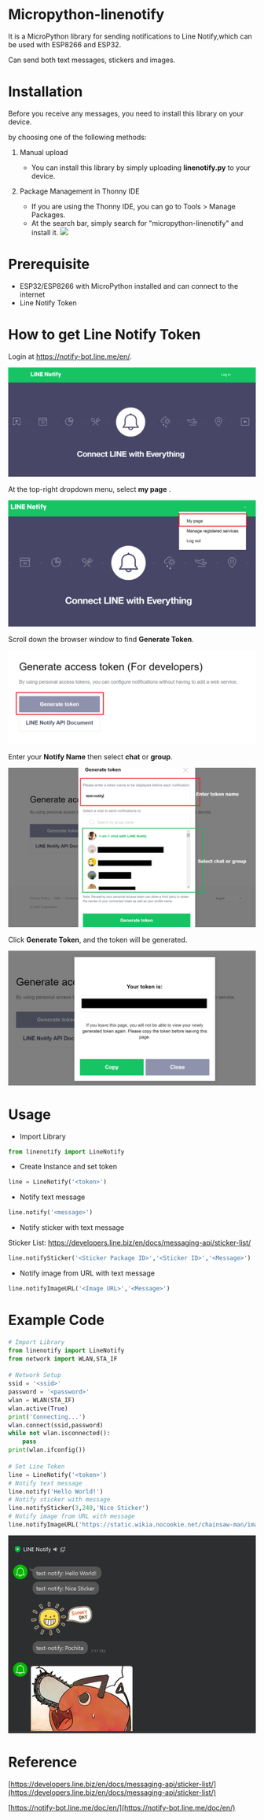 # Micropython-linenotify
It is a MicroPython library for sending notifications to Line Notify,which can be used with ESP8266 and ESP32.

Can send both text messages, stickers and images.

# Installation

Before you receive any messages, you need to install this library on your device.

by choosing one of the following methods:

1. Manual upload
   - You can install this library by simply uploading **linenotify.py** to your device.

2. Package Management in Thonny IDE
   - If you are using the Thonny IDE, you can go to Tools > Manage Packages.
   - At the search bar, simply search for "micropython-linenotify" and install it.
   ![](https://github.com/PerfecXX/Micropython-linenotify/blob/main/doc/image/search_bar.png)


# Prerequisite
- ESP32/ESP8266 with MicroPython installed and can connect to the internet 
- Line Notify Token

# How to get Line Notify Token
Login at https://notify-bot.line.me/en/.

![](https://github.com/PerfecXX/MicroPython_LineNotify/blob/main/doc/image/1_linePage.png?raw=true)

At the top-right dropdown menu, select **my page** .

![](https://github.com/PerfecXX/MicroPython_LineNotify/blob/main/doc/image/3_selectMyPage.png?raw=true)

Scroll down the browser window to find **Generate Token**.

![](https://github.com/PerfecXX/MicroPython_LineNotify/blob/main/doc/image/4_GenerateToken.png?raw=true)

Enter your **Notify Name** then select **chat** or **group**.

![](https://github.com/PerfecXX/MicroPython_LineNotify/blob/main/doc/image/5_GenToken.png?raw=true)

Click **Generate Token**, and the token will be generated.

![](https://github.com/PerfecXX/MicroPython_LineNotify/blob/main/doc/image/6_copyToken.png?raw=true)

# Usage

- Import Library 
```python
from linenotify import LineNotify
```

- Create Instance and set token
```python
line = LineNotify('<token>')
```
- Notify text message
```python
line.notify('<message>')
```
- Notify sticker with text message

Sticker List: https://developers.line.biz/en/docs/messaging-api/sticker-list/ 
```python
line.notifySticker('<Sticker Package ID>','<Sticker ID>','<Message>')
```
- Notify image from URL with text message
```python
line.notifyImageURL('<Image URL>','<Message>')
```

# Example Code

```python
# Import Library
from linenotify import LineNotify
from network import WLAN,STA_IF

# Network Setup
ssid = '<ssid>'
password = '<password>'
wlan = WLAN(STA_IF)
wlan.active(True)
print('Connecting...')
wlan.connect(ssid,password)
while not wlan.isconnected():
    pass
print(wlan.ifconfig())

# Set Line Token 
line = LineNotify('<token>')
# Notify text message 
line.notify('Hello World!')
# Notify sticker with message
line.notifySticker(3,240,'Nice Sticker')
# Notify image from URL with message
line.notifyImageURL('https://static.wikia.nocookie.net/chainsaw-man/images/1/1b/Pochita.PNG','Pochita')

```

![](https://github.com/PerfecXX/MicroPython_LineNotify/blob/main/doc/image/8_result.png?raw=true)

# Reference 

[https://developers.line.biz/en/docs/messaging-api/sticker-list/](https://developers.line.biz/en/docs/messaging-api/sticker-list/)

[https://notify-bot.line.me/doc/en/](https://notify-bot.line.me/doc/en/)


